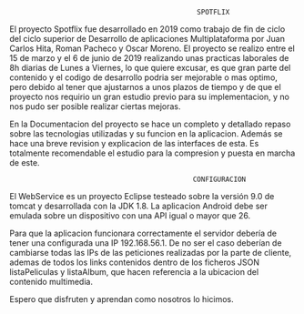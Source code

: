 
                                                  SPOTFLIX


El proyecto Spotflix fue desarrollado en 2019 como trabajo de fin de ciclo del ciclo superior de Desarrollo
de aplicaciones Multiplataforma por Juan Carlos Hita, Roman Pacheco y Oscar Moreno. El proyecto se realizo 
entre el 15 de marzo y el 6 de junio de 2019 realizando unas practicas laborales de 8h diarias de Lunes a Viernes,
lo que quiere excusar, es que gran parte del contenido y el codigo de desarrollo podria ser mejorable o mas optimo,
pero debido al tener que ajustarnos a unos plazos de tiempo y de que el proyecto nos requirio un gran estudio previo
para su implementacion, y no nos pudo ser posible realizar ciertas mejoras.

En la Documentacion del proyecto se hace un completo y detallado repaso sobre las tecnologias utilizadas y
su funcion en la aplicacion. Además se hace una breve revision y explicacion de las interfaces de esta. Es totalmente
recomendable el estudio para la compresion y puesta en marcha de este.


                                                 CONFIGURACION


El WebService es un proyecto Eclipse testeado sobre la versión 9.0 de tomcat y desarrollada con la JDK 1.8.
La aplicacion Android debe ser emulada sobre un dispositivo con una API igual o mayor que 26.

Para que la aplicacion funcionara correctamente el servidor debería de tener una configurada una IP 192.168.56.1.
De no ser el caso deberían de cambiarse todas las IPs de las peticiones realizadas por la parte de cliente, 
ademas de todos los links contenidos dentro de los ficheros JSON listaPeliculas y listaAlbum, que hacen referencia
a la ubicacion del contenido multimedia.

Espero que disfruten y aprendan como nosotros lo hicimos.
